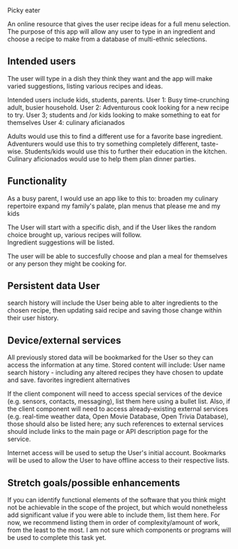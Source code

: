 Picky eater

An online resource that gives the user recipe ideas for a full menu selection.
The purpose of this app will allow any user to type in an ingredient and choose a recipe to make from a database of multi-ethnic selections.


## Intended users

The user will type in a dish they think they want and the app will make varied suggestions, listing various recipes and ideas. 

Intended users include kids, students, parents.
User 1: Busy time-crunching adult, busier household.
User 2: Adventurous cook looking for a new recipe to try.
User 3; students and /or kids looking to make something to eat for themselves
User 4: culinary aficianados


Adults would use this to find a different use for a favorite base ingredient.
Adventurers would use this to try something completely different, taste-wise.
Students/kids would use this to further their education in the kitchen.
Culinary aficionados would use to help them plan dinner parties.


## Functionality
As a busy parent, I would use an app like to this to:
broaden my culinary repertoire
expand my family's palate,
plan menus that please me and my kids

The User will start with a specific dish, and if the User likes the random choice brought up, various recipes will follow.  
Ingredient suggestions will be listed.

The user will be able to succesfully choose and plan a meal for themselves or any person they might be cooking for.

## Persistent data User 
search history will include the User being able to alter ingredients to the chosen recipe, then updating said recipe and saving those change within their user history.
 

## Device/external services

All previously stored data will be bookmarked for the User so they can access the information at any time.
Stored content will include:
User name
search history - including any altered recipes they have chosen to update and save.
favorites
ingredient alternatives

If the client component will need to access special services of the device (e.g. sensors, contacts, messaging), list them here using a bullet list. Also, if the client component will need to access already-existing external services (e.g. real-time weather data, Open Movie Database, Open Trivia Database), those should also be listed here; any such references to external services should include links to the main page or API description page for the service.


Internet access will be used to setup the User's initial account.
Bookmarks will be used to allow the User to have offline access to their respective lists.

## Stretch goals/possible enhancements 

If you can identify functional elements of the software that you think might not be achievable in the scope of the project, but which would nonetheless add significant value if you were able to include them, list them here. For now, we recommend listing them in order of complexity/amount of work, from the least to the most.
I am not sure which components or programs will be used to complete this task yet.

